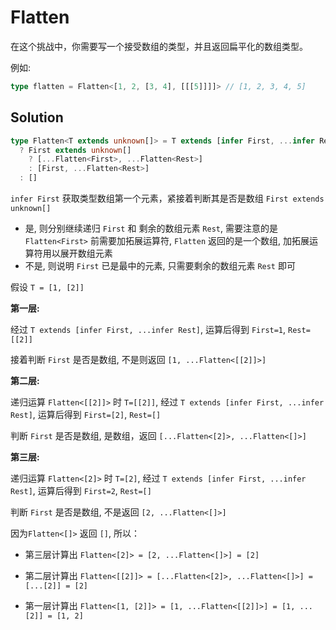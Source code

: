# Flatten

在这个挑战中，你需要写一个接受数组的类型，并且返回扁平化的数组类型。

例如:

```ts
type flatten = Flatten<[1, 2, [3, 4], [[[5]]]]> // [1, 2, 3, 4, 5]
```

## Solution

```ts
type Flatten<T extends unknown[]> = T extends [infer First, ...infer Rest]
  ? First extends unknown[]
    ? [...Flatten<First>, ...Flatten<Rest>]
    : [First, ...Flatten<Rest>]
  : []
```

`infer First` 获取类型数组第一个元素，紧接着判断其是否是数组 `First extends unknown[]`

- 是, 则分别继续递归 `First` 和 剩余的数组元素 `Rest`, 需要注意的是 `Flatten<First>` 前需要加拓展运算符, `Flatten` 返回的是一个数组, 加拓展运算符用以展开数组元素
- 不是, 则说明 `First` 已是最中的元素, 只需要剩余的数组元素 `Rest` 即可

假设 `T = [1, [2]]`

**第一层:**

经过 `T extends [infer First, ...infer Rest]`, 运算后得到 `First=1`, `Rest=[[2]]`

接着判断 `First` 是否是数组, 不是则返回 `[1, ...Flatten<[[2]]>]`

**第二层:**

递归运算 `Flatten<[[2]]>` 时 `T=[[2]]`, 经过 `T extends [infer First, ...infer Rest]`, 运算后得到 `First=[2]`, `Rest=[]`

判断 `First` 是否是数组, 是数组，返回 `[...Flatten<[2]>, ...Flatten<[]>]`

**第三层:**

递归运算 `Flatten<[2]>` 时 `T=[2]`, 经过 `T extends [infer First, ...infer Rest]`, 运算后得到 `First=2`, `Rest=[]`

判断 `First` 是否是数组, 不是返回 `[2, ...Flatten<[]>]`

因为`Flatten<[]>` 返回 `[]`, 所以：

- 第三层计算出 `Flatten<[2]> = [2, ...Flatten<[]>] = [2]`

- 第二层计算出 `Flatten<[[2]]> = [...Flatten<[2]>, ...Flatten<[]>] = [...[2]] = [2]`

- 第一层计算出 `Flatten<[1, [2]]> = [1, ...Flatten<[[2]]>] = [1, ...[2]] = [1, 2]`
